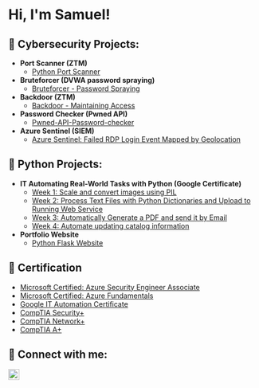 <h1>Hi, I'm Samuel! 

<h2>🤖 Cybersecurity Projects:</h2>

- <b>Port Scanner (ZTM)</b>
  - [Python Port Scanner](https://github.com/kamar101/Port-Scanner)
- <b>Bruteforcer (DVWA password spraying)</b>
  - [Bruteforcer - Password Spraying](https://github.com/kamar101/Bruteforcer-Password-Spraying)
- <b>Backdoor (ZTM)</b>
  - [Backdoor - Maintaining Access](https://github.com/kamar101/Backdoor)
- <b>Password Checker (Pwned API)</b>
  - [Pwned-API-Password-checker](https://github.com/kamar101/Pwned-API-Password-checker)
- <b>Azure Sentinel (SIEM)</b>
  - [Azure Sentinel: Failed RDP Login Event Mapped by Geolocation](https://github.com/kamar101/Azure-Sentinel)
  
<h2>🐍 Python Projects:</h2>

- <b>IT Automating Real-World Tasks with Python (Google Certificate)</b>
  - [Week 1: Scale and convert images using PIL](https://github.com/kamar101/Scale-and-convert-images-using-PIL)
  - [Week 2: Process Text Files with Python Dictionaries and Upload to Running Web Service](https://github.com/kamar101/Process-Text-Files-with-Python-Dictionaries-and-Upload-to-Running-Web-Service)
  - [Week 3: Automatically Generate a PDF and send it by Email](https://github.com/kamar101/Automatically-Generate-a-PDF-and-send-it-by-Email)
  - [Week 4: Automate updating catalog information](https://github.com/kamar101/Automate-updating-catalog-information)
- <b>Portfolio Website</b>
  - [Python Flask Website](https://github.com/kamar101/Python-Portfolio-Website)
  
<h2>📜 Certification</h2>

- [Microsoft Certified: Azure Security Engineer Associate](https://www.credly.com/badges/fa57ed19-c624-4067-a610-604a84b75293/public_url)
- [Microsoft Certified: Azure Fundamentals](https://www.credly.com/badges/360f9e3a-dec7-4364-b856-777715bb1c71/public_url)
- [Google IT Automation Certificate](https://www.credly.com/badges/d10d04d8-2a85-478d-8bf6-3713e40f5c66/public_url)
- [CompTIA Security+](https://www.credly.com/badges/75dee9c9-e54e-46f9-bd87-f456653d8ab2/public_url)
- [CompTIA Network+ ](https://www.credly.com/badges/910a7777-0732-4e46-93f5-11b475143176/public_url)
- [CompTIA A+ ](https://www.credly.com/badges/9e8ab6f8-d153-4d44-8fc7-ae99173f0972/public_url)

<h2> 🤳 Connect with me:</h2>

[<img align="left" alt="kamar101 | LinkedIn" width="22px" src="https://cdn.jsdelivr.net/npm/simple-icons@v3/icons/linkedin.svg" />][linkedin]

[linkedin]: https://linkedin.com/in/samuel-kamar

<!--
**joshmadakor1/joshmadakor1** is a ✨ _special_ ✨ repository because its `README.md` (this file) appears on your GitHub profile.

Here are some ideas to get you started:

- 🔭 I’m currently working on ...
- 🌱 I’m currently learning ...
- 👯 I’m looking to collaborate on ...
- 🤔 I’m looking for help with ...
- 💬 Ask me about ...
- 📫 How to reach me: ...
- 😄 Pronouns: ...
- ⚡ Fun fact: ...
-->
